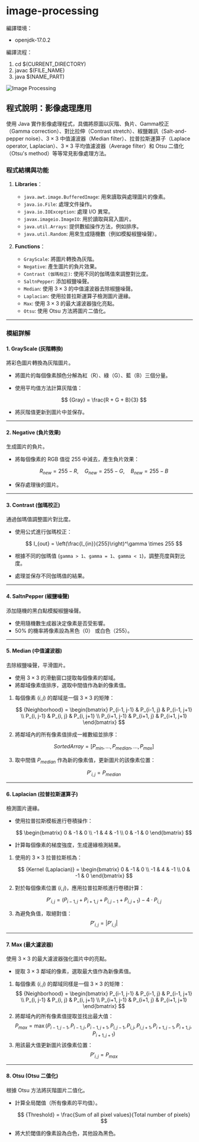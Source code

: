 # image-processing

編譯環境：
* openjdk-17.0.2

編譯流程：
1. cd $(CURRENT_DIRECTORY)
2. javac $(FILE_NAME)
3. java $(NAME_PART)

![Image Processing](https://github.com/user-attachments/assets/2a524205-c9da-42b3-8b1a-15a78e54ebd3)

## 程式說明：影像處理應用

使用 Java 實作影像處理程式，具備將原圖以灰階、負片、Gamma校正（Gamma correction）、對比拉伸（Contrast stretch）、椒鹽雜訊（Salt-and-pepper noise）、$3\times3$ 中值濾波器（Median filter）、拉普拉斯運算子（Laplace operator, Laplacian）、$3\times3$ 平均值濾波器（Average filter）和 Otsu 二值化（Otsu's method）等等常見影像處理方法。

### **程式結構與功能**

1. **Libraries**：
    - `java.awt.image.BufferedImage`: 用來讀取與處理圖片的像素。
    - `java.io.File`: 處理文件操作。
    - `java.io.IOException`: 處理 I/O 異常。
    - `javax.imageio.ImageIO`: 用於讀取與寫入圖片。
    - `java.util.Arrays`: 提供數組操作方法，例如排序。
    - `java.util.Random`: 用來生成隨機數（例如模擬椒鹽噪聲）。

2. **Functions**：
    - `GrayScale`: 將圖片轉換為灰階。
    - `Negative`: 產生圖片的負片效果。
    - `Contrast (伽瑪校正)`: 使用不同的伽瑪值來調整對比度。
    - `SaltnPepper`: 添加椒鹽噪聲。
    - `Median`: 使用 $3\times3$ 的中值濾波器去除椒鹽噪聲。
    - `Laplacian`: 使用拉普拉斯運算子檢測圖片邊緣。
    - `Max`: 使用 $3\times3$ 的最大濾波器強化亮點。
    - `Otsu`: 使用 Otsu 方法將圖片二值化。

---

### **模組詳解**

#### 1. **GrayScale (灰階轉換)**
將彩色圖片轉換為灰階圖片。
- 將圖片的每個像素顏色分解為紅（R）、綠（G）、藍（B）三個分量。
- 使用平均值方法計算灰階值：

    $$ {Gray} = \frac{R + G + B}{3} $$

- 將灰階值更新到圖片中並保存。

---

#### 2. **Negative (負片效果)**
生成圖片的負片。
- 將每個像素的 RGB 值從 255 中減去，產生負片效果：

    $$
    R_{new} = 255 - R, \quad G_{new} = 255 - G, \quad B_{new} = 255 - B
    $$

- 保存處理後的圖片。

---

#### 3. **Contrast (伽瑪校正)**
通過伽瑪值調整圖片對比度。
- 使用公式進行伽瑪校正：

    $$
    I_{out} = \left(\frac{I_{in}}{255}\right)^\gamma \times 255
    $$

- 根據不同的伽瑪值 (`gamma > 1`、`gamma = 1`、`gamma < 1`)，調整亮度與對比度。
- 處理並保存不同伽瑪值的結果。

---

#### 4. **SaltnPepper (椒鹽噪聲)**
添加隨機的黑白點模擬椒鹽噪聲。
- 使用隨機數生成器決定像素是否受影響。
- 50% 的機率將像素設為黑色（0） 或白色（255）。

---

#### 5. **Median (中值濾波器)**
去除椒鹽噪聲，平滑圖片。
- 使用 $3\times3$ 的滑動窗口提取每個像素的鄰域。
- 將鄰域像素值排序，選取中間值作為新的像素值。

1. 每個像素 $(i, j)$ 的鄰域是一個 $3\times3$ 的矩陣：

    $$
    {Neighborhood} =
    \begin{bmatrix}
    P_{i-1, j-1} & P_{i-1, j} & P_{i-1, j+1} \\
    P_{i, j-1} & P_{i, j} & P_{i, j+1} \\
    P_{i+1, j-1} & P_{i+1, j} & P_{i+1, j+1}
    \end{bmatrix}
    $$

2. 將鄰域內的所有像素值排成一維數組並排序：

    $$
    {Sorted Array} = [P_{min}, \dots, P_{median}, \dots, P_{max}]
    $$

3. 取中間值 $P_{median}$ 作為新的像素值，更新圖片的該像素位置：

    $$
    P'_{i,j} = P_{median}
    $$

---

#### 6. **Laplacian (拉普拉斯運算子)**
檢測圖片邊緣。
- 使用拉普拉斯模板進行卷積操作：

    $$
    \begin{bmatrix}
    0 & -1 & 0 \\
    -1 & 4 & -1 \\
    0 & -1 & 0
    \end{bmatrix}
    $$

- 計算每個像素的梯度強度，生成邊緣檢測結果。

1. 使用的 $3\times3$ 拉普拉斯核為：

    $$
    {Kernel (Laplacian)} =
    \begin{bmatrix}
    0 & -1 & 0 \\
    -1 & 4 & -1 \\
    0 & -1 & 0
    \end{bmatrix}
    $$

2. 對於每個像素位置 $(i, j)$，應用拉普拉斯核進行卷積計算：

    $$
    P'_{i,j} = (P_{i-1, j} + P_{i+1, j} + P_{i, j-1} + P_{i, j+1}) - 4 \cdot P_{i, j}
    $$

3. 為避免負值，取絕對值：
    $$
    P'_{i,j} = |P'_{i,j}|
    $$

---

#### 7. **Max (最大濾波器)**
使用 $3\times3$ 的最大濾波器強化圖片中的亮點。
- 提取 $3\times3$ 鄰域的像素，選取最大值作為新像素值。

1. 每個像素 $(i, j)$ 的鄰域同樣是一個 $3\times3$ 的矩陣：
    $$
    {Neighborhood} =
    \begin{bmatrix}
    P_{i-1, j-1} & P_{i-1, j} & P_{i-1, j+1} \\
    P_{i, j-1} & P_{i, j} & P_{i, j+1} \\
    P_{i+1, j-1} & P_{i+1, j} & P_{i+1, j+1}
    \end{bmatrix}
    $$
2. 將鄰域內的所有像素值提取並找出最大值：
    $$
    P_{max} = \max(P_{i-1, j-1}, P_{i-1, j}, P_{i-1, j+1}, P_{i, j-1}, P_{i, j}, P_{i, j+1}, P_{i+1, j-1}, P_{i+1, j}, P_{i+1, j+1})
    $$
3. 用該最大值更新圖片該像素位置：
    $$
    P'_{i,j} = P_{max}
    $$

---

#### 8. **Otsu (Otsu 二值化)**
根據 Otsu 方法將灰階圖片二值化。
- 計算全局閾值（所有像素的平均值）。

    $$
    {Threshold} = \frac{Sum of all pixel values}{Total number of pixels}
    $$

- 將大於閾值的像素設為白色，其他設為黑色。
